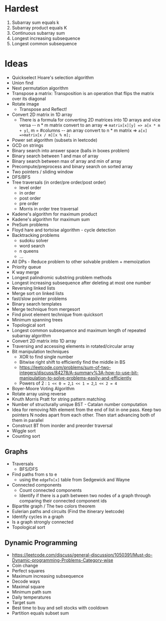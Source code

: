# Hardest
1. Subarray sum equals k
2. Subarray product equals K
3. Continuous subarray sum
4. Longest increasing subsequence
5. Longest common subsequence

# Ideas
- Quickselect Hoare's selection algorithm
- Union find
- Next permutation algorithm
- Transpose a matrix: Transposition is an operation that flips the matrix over its diagonal
- Rotate image   
  - Transpose and Reflect!
- Convert 2D matrix in 1D array
  - There is a formula for converting 2D matrices into 1D arrays and vice versa
    -- n * m matrix convert to an array => `matrix[x][y] => a[x * m + y]`, m = #columns
    -- an array convert to n * m matrix => `a[x] =>matrix[x / m][x % m];`
- Power set algorithm (subsets in leetcode)
- GCD on strings
- Binary search into answer space (balls in boxes problem)
- Binary search between 1 and max of array
- Binary search between max of array and min of array
- Precompute/preprocess and binary search on sorted array
- Two pointers / sliding window
- DFS/BFS
- Tree traversals (in order/pre order/post order)
    - level order
    - in order
    - post order
    - pre order
    - Morris in order tree traversal
- Kadene's algorithm for maximum product
- Kadene's algorithm for maximum sum
- PreSum problems
- Floyd hare and tortoise algorithm - cycle detection
- Backtracking problems
    - sudoku solver
    - word search
    - n queens
    - ...
- All DPs - Reduce problem to other solvable problem + memoization
- Priority queue
- K way merge
- Longest palindromic substring problem methods
- Longest increasing subsequence after deleting at most one number
- Reversing linked lists
- Merge sort on linked lists
- fast/slow pointer problems
- Binary search templates
- Merge technique from mergesort
- Find pivot element technique from quicksort
- Minimum spanning trees
- Topological sort
- Longest common subsequence and maximum length of repeated subarray algorithm
- Convert 2D matrix into 1D array
- Traversing and accessing elements in rotated/circular array
- Bit manipulation techniques
    - XOR to find single number
    - Bitwise right shift to efficiently find the middle in BS
    - https://leetcode.com/problems/sum-of-two-integers/discuss/84278/A-summary%3A-how-to-use-bit-manipulation-to-solve-problems-easily-and-efficiently
    - Powers of 2 : `1 << 0 = 2`,`1 << 1 = 2`,`1 << 2 = 4`
- Boyer-Moore Voting Algorithm
- Rotate array using reverse
- Knuth Morris Pratt for string pattern matching
- Number of structurally unique BST - Catalan number computation
- Idea for removing Nth element from the end of list in one pass. Keep two pointers N nodes apart from each other. Then
start advancing both of them in parallel
- Construct BT from inorder and preorder traversal
- Wiggle sort
- Counting sort

## Graphs
- Traversals
  - BFS/DFS
- Find paths from s to e 
    - using the `edgeTo[x]` table from Sedgewick and Wayne
- Connected components
  - Count connected components
  - Identify if there is a path between two nodes of a graph through comparing their connected component ids
- Bipartite graph / The two colors theorem
- Eulerian paths and circuits (Find the itinerary leetcode)
- Identify cycles in a graph
- Is a graph strongly connected
- Topological sort

## Dynamic Programming
- https://leetcode.com/discuss/general-discussion/1050391/Must-do-Dynamic-programming-Problems-Category-wise
- Coin change
- Perfect squares
- Maximum increasing subsequence
- Decode ways
- Maximal square
- Minimum path sum
- Daily temperatures
- Target sum
- Best time to buy and sell stocks with cooldown
- Partition equals  subset sum



